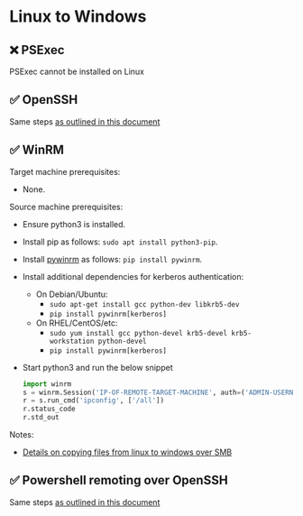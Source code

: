 # Linux to Windows

## ❌ PSExec

PSExec cannot be installed on Linux

## ✅ OpenSSH

Same steps [as outlined in this document](./windows-to-windows.md#✅-openssh)

## ✅ WinRM

Target machine prerequisites:

- None.

Source machine prerequisites:

- Ensure python3 is installed.
- Install pip as follows: `sudo apt install python3-pip`.
- Install [pywinrm](https://github.com/diyan/pywinrm) as follows: `pip install pywinrm`.
- Install additional dependencies for kerberos authentication:
  - On Debian/Ubuntu:
    - `sudo apt-get install gcc python-dev libkrb5-dev`
    - `pip install pywinrm[kerberos]`
  - On RHEL/CentOS/etc:
    - `sudo yum install gcc python-devel krb5-devel krb5-workstation python-devel`
    - `pip install pywinrm[kerberos]`
- Start python3 and run the below snippet
  
  ```python
  import winrm
  s = winrm.Session('IP-OF-REMOTE-TARGET-MACHINE', auth=('ADMIN-USERNAME-OF-REMOTE-TARGET-MACHINE', 'ADMIN-PASSWORD-OF-REMOTE-TARGET-MACHINE'), transport='ntlm')
  r = s.run_cmd('ipconfig', ['/all'])
  r.status_code
  r.std_out
  ```

Notes:

- [Details on copying files from linux to windows over SMB](./misc.md#how-to-copy-files-from-linux-to-windows-over-smb)

## ✅ Powershell remoting over OpenSSH

Same steps [as outlined in this document](./windows-to-windows.md#✅-powershell-remoting-over-openssh)
